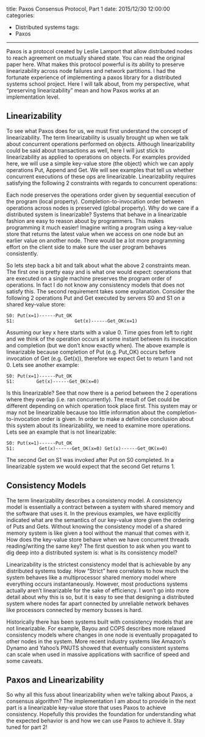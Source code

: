 title: Paxos Consensus Protocol, Part 1
date: 2015/12/30 12:00:00
categories:
- Distributed systems
tags:
- Paxos
---

Paxos is a protocol created by Leslie Lamport that allow distributed nodes to reach agreement on mutually shared state. You can read the original paper here. What makes this protocol powerful is its ability to preserve linearizability across node failures and network partitions. I had the fortunate experience of implementing a paxos library for a distributed systems school project. Here I will talk about, from my perspective, what “preserving linearizability” mean and how Paxos works at an implementation level.

<!-- more -->

## Linearizability
To see what Paxos does for us, we must first understand the concept of linearizability. The term linearizability is usually brought up when we talk about concurrent operations performed on objects. Although linearizability could be said about transactions as well, here I will just stick to linearizability as applied to operations on objects. For examples provided here, we will use a simple key-value store (the object) which we can apply operations Put, Append and Get. We will see examples that tell us whether concurrent executions of these ops are linearizable. Linearizability requires satisfying the following 2 constraints with regards to concurrent operations:

Each node preserves the operations order given by sequential execution of the program (local property).
Completion-to-invocation order between operations across nodes is preserved (global property).
Why do we care if a distributed system is linearizable? Systems that behave in a linearizable fashion are easy to reason about by programmers. This makes programming it much easier! Imagine writing a program using a key-value store that returns the latest value when we access on one node but an earlier value on another node. There would be a lot more programming effort on the client side to make sure the user program behaves consistently.

So lets step back a bit and talk about what the above 2 constraints mean. The first one is pretty easy and is what one would expect: operations that are executed on a single machine preserves the program order of operations. In fact I do not know any consistency models that does not satisfy this. The second requirement takes some explanation. Consider the following 2 operations Put and Get executed by servers S0 and S1 on a shared key-value store:

```
S0: Put(x=1)------Put_OK
S1:                      Get(x)------Get_OK(x=1)
```

Assuming our key x here starts with a value 0. Time goes from left to right and we think of the operation occurs at some instant between its invocation and completion (but we don’t know exactly when). The above example is linearizable because completion of Put (e.g. Put_OK) occurs before invocation of Get (e.g. Get(x)), therefore we expect Get to return 1 and not 0. Lets see another example:

```
S0: Put(x=1)------Put_OK
S1:        Get(x)------Get_OK(x=0)
```

Is this linearizable? See that now there is a period between the 2 operations where they overlap (i.e. ran concurrently). The result of Get could be different depending on which operation took place first. This system may or may not be linearizable because too little information about the completion-to-invocation order is given. In order to make a definitive conclusion about this system about its linearizability, we need to examine more operations. Lets see an example that is not linearizable:

```
S0: Put(x=1)------Put_OK
S1:         Get(x)------Get_OK(x=0) Get(x)------Get_OK(x=0)
```
The second Get on S1 was invoked after Put on S0 completed. In a linearizable system we would expect that the second Get returns 1.

## Consistency Models
The term linearizability describes a consistency model. A consistency model is essentially a contract between a system with shared memory and the software that uses it. In the previous examples, we have explicitly indicated what are the semantics of our key-value store given the ordering of Puts and Gets. Without knowing the consistency model of a shared memory system is like given a tool without the manual that comes with it. How does the key-value store behave when we have concurrent threads reading/writing the same key? The first question to ask when you want to dig deep into a distributed system is: what is its consistency model?

Linearizability is the strictest consistency model that is achievable by any distributed systems today. How “Strict” here correlates to how much the system behaves like a multiprocessor shared memory model where everything occurs instantaneously. However, most productions systems actually aren’t linearizable for the sake of efficiency. I won’t go into more detail about why this is so, but it is easy to see that designing a distributed system where nodes far apart connected by unreliable network behaves like processors connected by memory busses is hard.

Historically there has been systems built with consistency models that are not linearizable. For example, Bayou and COPS describes more relaxed consistency models where changes in one node is eventually propagated to other nodes in the system. More recent industry systems like Amazon’s Dynamo and Yahoo’s PNUTS showed that eventually consistent systems can scale when used in massive applications with sacrifice of speed and some caveats.

## Paxos and Linearizability
So why all this fuss about linearizability when we’re talking about Paxos, a consensus algorithm? The implementation I am about to provide in the next part is a linearizable key-value store that uses Paxos to achieve consistency. Hopefully this provides the foundation for understanding what the expected behavior is and how we can use Paxos to achieve it. Stay tuned for part 2!